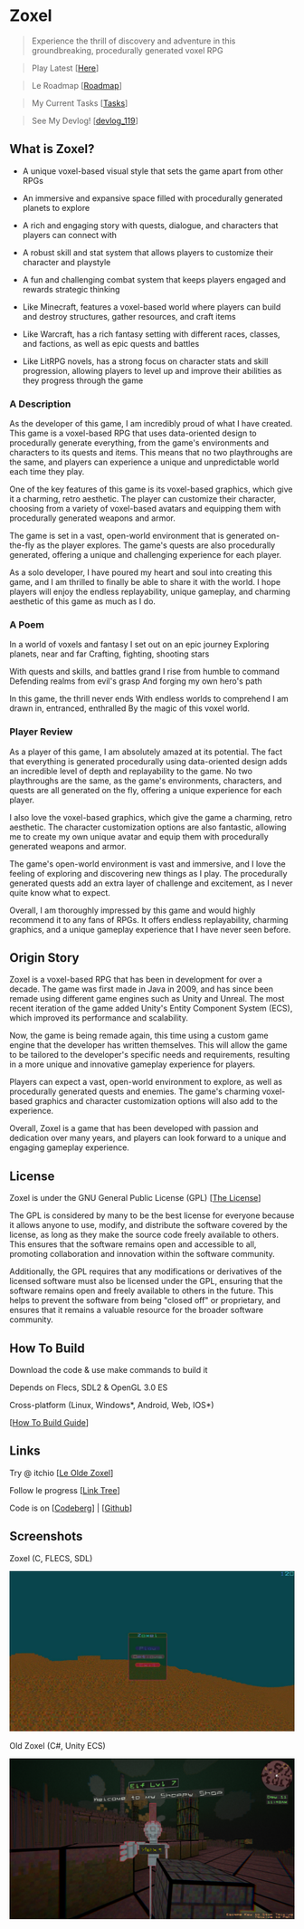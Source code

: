 # Zoxel

> Experience the thrill of discovery and adventure in this groundbreaking, procedurally generated voxel RPG

> Play Latest [[Here](https://deus369.github.io/zoxel/web/)]

> Le Roadmap [[Roadmap](documents/roadmapmd)]

> My Current Tasks [[Tasks](documents/todos/todo-main.md)]

> See My Devlog! [[devlog_119](https://www.youtube.com/watch?v=Yb5DiXVt1k0.mp4)]

## What is Zoxel?

- A unique voxel-based visual style that sets the game apart from other RPGs

- An immersive and expansive space filled with procedurally generated planets to explore

- A rich and engaging story with quests, dialogue, and characters that players can connect with

- A robust skill and stat system that allows players to customize their character and playstyle

- A fun and challenging combat system that keeps players engaged and rewards strategic thinking

- Like Minecraft, features a voxel-based world where players can build and destroy structures, gather resources, and craft items

- Like Warcraft, has a rich fantasy setting with different races, classes, and factions, as well as epic quests and battles

- Like LitRPG novels, has a strong focus on character stats and skill progression, allowing players to level up and improve their abilities as they progress through the game

### A Description

As the developer of this game, I am incredibly proud of what I have created. This game is a voxel-based RPG that uses data-oriented design to procedurally generate everything, from the game's environments and characters to its quests and items. This means that no two playthroughs are the same, and players can experience a unique and unpredictable world each time they play.

One of the key features of this game is its voxel-based graphics, which give it a charming, retro aesthetic. The player can customize their character, choosing from a variety of voxel-based avatars and equipping them with procedurally generated weapons and armor.

The game is set in a vast, open-world environment that is generated on-the-fly as the player explores. The game's quests are also procedurally generated, offering a unique and challenging experience for each player.

As a solo developer, I have poured my heart and soul into creating this game, and I am thrilled to finally be able to share it with the world. I hope players will enjoy the endless replayability, unique gameplay, and charming aesthetic of this game as much as I do.

### A Poem

In a world of voxels and fantasy
I set out on an epic journey
Exploring planets, near and far
Crafting, fighting, shooting stars

With quests and skills, and battles grand
I rise from humble to command
Defending realms from evil's grasp
And forging my own hero's path

In this game, the thrill never ends
With endless worlds to comprehend
I am drawn in, entranced, enthralled
By the magic of this voxel world.

### Player Review

As a player of this game, I am absolutely amazed at its potential. The fact that everything is generated procedurally using data-oriented design adds an incredible level of depth and replayability to the game. No two playthroughs are the same, as the game's environments, characters, and quests are all generated on the fly, offering a unique experience for each player.

I also love the voxel-based graphics, which give the game a charming, retro aesthetic. The character customization options are also fantastic, allowing me to create my own unique avatar and equip them with procedurally generated weapons and armor.

The game's open-world environment is vast and immersive, and I love the feeling of exploring and discovering new things as I play. The procedurally generated quests add an extra layer of challenge and excitement, as I never quite know what to expect.

Overall, I am thoroughly impressed by this game and would highly recommend it to any fans of RPGs. It offers endless replayability, charming graphics, and a unique gameplay experience that I have never seen before.

## Origin Story

Zoxel is a voxel-based RPG that has been in development for over a decade. The game was first made in Java in 2009, and has since been remade using different game engines such as Unity and Unreal. The most recent iteration of the game added Unity's Entity Component System (ECS), which improved its performance and scalability.

Now, the game is being remade again, this time using a custom game engine that the developer has written themselves. This will allow the game to be tailored to the developer's specific needs and requirements, resulting in a more unique and innovative gameplay experience for players.

Players can expect a vast, open-world environment to explore, as well as procedurally generated quests and enemies. The game's charming voxel-based graphics and character customization options will also add to the experience.

Overall, Zoxel is a game that has been developed with passion and dedication over many years, and players can look forward to a unique and engaging gameplay experience.

## License

Zoxel is under the GNU General Public License (GPL) [[The License](license)]

The GPL is considered by many to be the best license for everyone because it allows anyone to use, modify, and distribute the software covered by the license, as long as they make the source code freely available to others. This ensures that the software remains open and accessible to all, promoting collaboration and innovation within the software community.

Additionally, the GPL requires that any modifications or derivatives of the licensed software must also be licensed under the GPL, ensuring that the software remains open and freely available to others in the future. This helps to prevent the software from being "closed off" or proprietary, and ensures that it remains a valuable resource for the broader software community.

## How To Build

Download the code & use make commands to build it

Depends on Flecs, SDL2 & OpenGL 3.0 ES

Cross-platform (Linux, Windows*, Android, Web, IOS*)

[[How To Build Guide](documents/howtos/howto-build.md)]

## Links

Try @ itchio [[Le Olde Zoxel](https://deus0.itch.io/zoxel)]

Follow le progress [[Link Tree](https://linktr.ee/lorddeus)]

Code is on [[Codeberg](https://codeberg.org/deus/zoxel)] | [[Github](https://github.com/deus369/zoxel)]

## Screenshots

Zoxel (C, FLECS, SDL)

![Zoxel](/documents/screenshots/screenshot-67e5703e.jpg?raw=false "Zoxel")

Old Zoxel (C#, Unity ECS)

![Unity Zoxel](/documents/screenshots/KEyHna.png?raw=false "Old Zoxel")